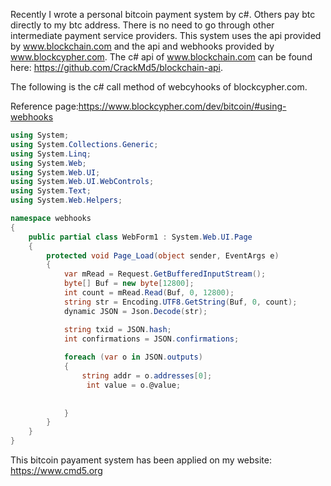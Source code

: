 Recently I wrote a personal bitcoin payment system by c#. Others pay btc directly to my btc address. There is no need to go through other intermediate payment service providers. This system uses the api provided by www.blockchain.com and the api and webhooks provided by www.blockcypher.com. The c# api of www.blockchain.com can be found here:  https://github.com/CrackMd5/blockchain-api. 

 The following is the c# call method of webcyhooks of blockcypher.com.
 
Reference page:https://www.blockcypher.com/dev/bitcoin/#using-webhooks
```c#
using System;
using System.Collections.Generic;
using System.Linq;
using System.Web;
using System.Web.UI;
using System.Web.UI.WebControls;
using System.Text;
using System.Web.Helpers;

namespace webhooks
{
    public partial class WebForm1 : System.Web.UI.Page
    {
        protected void Page_Load(object sender, EventArgs e)
        {
            var mRead = Request.GetBufferedInputStream();
            byte[] Buf = new byte[12800];
            int count = mRead.Read(Buf, 0, 12800);
            string str = Encoding.UTF8.GetString(Buf, 0, count);
            dynamic JSON = Json.Decode(str);

            string txid = JSON.hash;
            int confirmations = JSON.confirmations;
            
            foreach (var o in JSON.outputs)
            {
                string addr = o.addresses[0];
                 int value = o.@value;
                 
                
            }
        }
    }
}
```


This bitcoin payament system has been applied on  my website: https://www.cmd5.org
